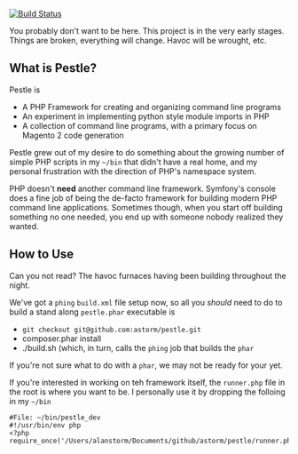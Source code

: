 [![Build Status](https://travis-ci.org/astorm/pestle.svg?branch=master)](https://travis-ci.org/astorm/pestle)

You probably don't want to be here.  This project is in the very early stages.  Things are broken, everything will change.  Havoc will be wrought, etc.

What is Pestle?
--------------------------------------------------
Pestle is

- A PHP Framework for creating and organizing command line programs
- An experiment in implementing python style module imports in PHP
- A collection of command line programs, with a primary focus on Magento 2 code generation

Pestle grew out of my desire to do something about the growing number of simple PHP scripts in my `~/bin` that didn't have a real home, and my personal frustration with the direction of PHP's namespace system. 

PHP doesn't **need** another command line framework.  Symfony's console does a fine job of being the de-facto framework for building modern PHP command line applications.  Sometimes though, when you start off building something no one needed, you end up with someone nobody realized they wanted. 

How to Use
--------------------------------------------------
Can you not read?  The havoc furnaces having been building throughout the night.

We've got a `phing` `build.xml` file setup now, so all you *should* need to do to build a stand along `pestle.phar` executable is 

- `git checkout git@github.com:astorm/pestle.git`
- composer.phar install
- ./build.sh (which, in turn, calls the `phing` job that builds the `phar`

If you're not sure what to do with a `phar`, we may not be ready for your yet.

If you're interested in working on teh framework itself, the `runner.php` file in the root is where you want to be.  I personally use it by dropping the folloing in my `~/bin`

    #File: ~/bin/pestle_dev
    #!/usr/bin/env php
    <?php
    require_once('/Users/alanstorm/Documents/github/astorm/pestle/runner.php');    

    

